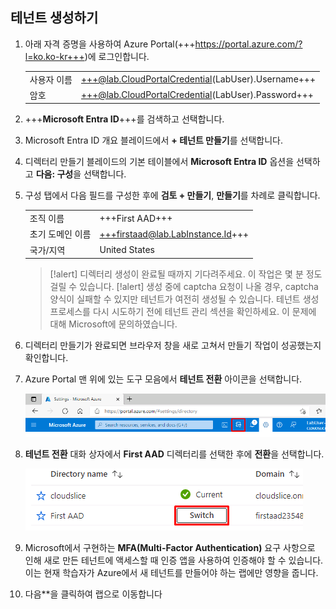 ## 테넌트 생성하기

1. 아래 자격 증명을 사용하여 Azure Portal(+++https://portal.azure.com/?l=ko.ko-kr+++)에 로그인합니다.

    |||
    |--|--|
    |사용자 이름|+++@lab.CloudPortalCredential(LabUser).Username+++|
    |암호|+++@lab.CloudPortalCredential(LabUser).Password+++|

1. +++**Microsoft Entra ID**+++를 검색하고 선택합니다.

1. Microsoft Entra ID 개요 블레이드에서 **+ 테넌트 만들기**를 선택합니다.

1. 디렉터리 만들기 블레이드의 기본 테이블에서 **Microsoft Entra ID** 옵션을 선택하고 **다음: 구성**을 선택합니다.

1. 구성 탭에서 다음 필드를 구성한 후에 **검토 + 만들기**, **만들기**를 차례로 클릭합니다.

    |||
    |--|--|
    |조직 이름|+++First AAD+++|
    |초기 도메인 이름|+++firstaad@lab.LabInstance.Id+++|
    |국가/지역|United States|

    >[!alert] 디렉터리 생성이 완료될 때까지 기다려주세요. 이 작업은 몇 분 정도 걸릴 수 있습니다.
    >[!alert] 생성 중에 captcha 요청이 나올 경우, captcha 양식이 실패할 수 있지만 테넌트가 여전히 생성될 수 있습니다. 테넌트 생성 프로세스를 다시 시도하기 전에 테넌트 관리 섹션을 확인하세요. 이 문제에 대해 Microsoft에 문의하였습니다.

1. 디렉터리 만들기가 완료되면 브라우저 창을 새로 고쳐서 만들기 작업이 성공했는지 확인합니다.

1. Azure Portal 맨 위에 있는 도구 모음에서 **테넌트 전환** 아이콘을 선택합니다.

    ![SwitchDir](images/SwitchDir.png)

1. **테넌트 전환** 대화 상자에서 **First AAD** 디렉터리를 선택한 후에 **전환**을 선택합니다.

    ![SwitchTen](images/SwitchTen.png)

1. Microsoft에서 구현하는 **MFA(Multi-Factor Authentication)** 요구 사항으로 인해 새로 만든 테넌트에 액세스할 때 인증 앱을 사용하여 인증해야 할 수 있습니다. 이는 현재 학습자가 Azure에서 새 테넌트를 만들어야 하는 랩에만 영향을 줍니다.

1. 다음**을 클릭하여 랩으로 이동합니다
